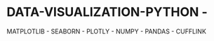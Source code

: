 # DATA-VISUALIZATION-PYTHON - 
 MATPLOTLIB - 
 SEABORN - 
 PLOTLY - 
 NUMPY -
 PANDAS -
 CUFFLINK
 

